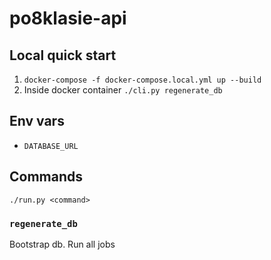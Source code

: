 # po8klasie-api


## Local quick start

1. `docker-compose -f docker-compose.local.yml up --build`
2. Inside docker container `./cli.py regenerate_db`

## Env vars

- `DATABASE_URL`


## Commands

`./run.py <command>`

### `regenerate_db`

Bootstrap db. Run all jobs
